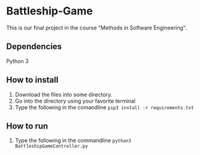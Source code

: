 # Battleship-Game
This is our final project in the course "Methods in Software Engineering".

## Dependencies
Python 3

## How to install
1. Download the files into some directory.
2. Go into the directory using your favorite terminal
3. Type the following in the comandline  `pip3 install -r requirements.txt`

## How to run
1. Type the following in the commandline `python3 BattleshipGameController.py`